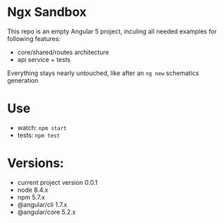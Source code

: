 # Ngx Sandbox

This repo is an empty Angular 5 project, inculing all needed examples for following features:
* core/shared/routes architecture
* api service + tests

Everything stays nearly untouched, like after an `ng new` schematics generation

# Use

* watch: `npm start`
* tests: `npm test`

# Versions:

* current project version 0.0.1
* node 8.4.x
* npm 5.7.x
* @angular/cli 1.7.x
* @angular/core 5.2.x